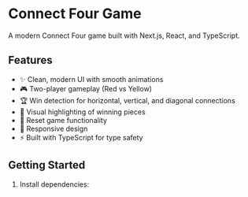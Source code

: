 # Connect Four Game

A modern Connect Four game built with Next.js, React, and TypeScript.

## Features

- ✨ Clean, modern UI with smooth animations
- 🎮 Two-player gameplay (Red vs Yellow)
- 🏆 Win detection for horizontal, vertical, and diagonal connections
- 🎯 Visual highlighting of winning pieces
- 🔄 Reset game functionality
- 📱 Responsive design
- ⚡ Built with TypeScript for type safety

## Getting Started

1. Install dependencies: